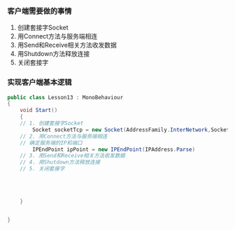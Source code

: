 ### 客户端需要做的事情
1. 创建套接字Socket
2. 用Connect方法与服务端相连
3. 用Send和Receive相关方法收发数据
4. 用Shutdown方法释放连接
5. 关闭套接字

### 实现客户端基本逻辑
```C#
public class Lesson13 : MonoBehaviour
{
	void Start()
	{
	// 1. 创建套接字Socket
		Socket socketTcp = new Socket(AddressFamily.InterNetwork,SocketType.Stream,ProtocolType.Tcp);
	// 2. 用Connect方法与服务端相连
	// 确定服务端的IP和端口
		IPEndPoint ipPoint = new IPEndPoint(IPAddress.Parse)
	// 3. 用Send和Receive相关方法收发数据
	// 4. 用Shutdown方法释放连接
	// 5. 关闭套接字
	  
	
	
	
	}


}



```

